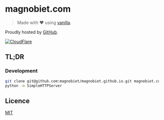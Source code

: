 # magnobiet.com

> Made with ♥ using [vanilla](https://github.com/magnobiet/vanilla).

Proudly hosted by [GitHub](https://github.com/).

[![CloudFlare](https://www.cloudflare.com/media/images/web-badges/cf-web-badges-c-gray-on.png)](https://www.cloudflare.com/)

## TL;DR

### Development

```bash
git clone git@github.com:magnobiet/magnobiet.github.io.git magnobiet.com && cd $_
python -m SimpleHTTPServer
```

## Licence

[MIT](https://magno.mit-license.org/)
